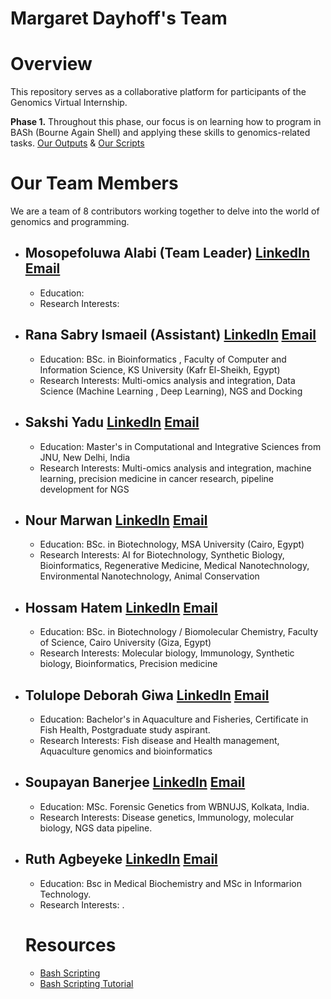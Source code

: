 # Margaret Dayhoff's Team

# Overview
This repository serves as a collaborative platform for participants of the Genomics Virtual Internship.

**Phase 1.** Throughout this phase, our focus is on learning how to program in BASh (Bourne Again Shell) and applying these skills to genomics-related tasks.
[Our Outputs](https://github.com/Rana-Sabrii/Team-Margaret/tree/main/Output) & [Our Scripts](https://github.com/Rana-Sabrii/Team-Margaret/tree/main/Script)
# Our Team Members
We are a team of 8 contributors working together to delve into the world of genomics and programming. 
- Mosopefoluwa Alabi (Team Leader)
  [LinkedIn](https://www.linkedin.com/in/mosopefoluwa-alabi/)
  [Email](mailto:mosopealabi@gmail.com)
  -
  - Education:
  - Research Interests:
- Rana Sabry Ismaeil (Assistant)
  [LinkedIn](https://www.linkedin.com/in/rana-sabry/)
  [Email](mailto:ranaasabrii2@gmail.com)
  -
  -  Education: BSc. in Bioinformatics , Faculty of Computer and Information Science, KS University (Kafr El-Sheikh, Egypt)
  - Research Interests: Multi-omics analysis and integration, Data Science (Machine Learning , Deep Learning),  NGS and Docking
- Sakshi Yadu
[LinkedIn](https://www.linkedin.com/in/sakshi-yadu-sy08/)
[Email](mailto:sakshiydv08@gmai.com)
  -
  - Education: Master's in Computational and Integrative Sciences from JNU, New Delhi, India
  - Research Interests: Multi-omics analysis and integration, machine learning, precision medicine in cancer research, pipeline development for NGS
- Nour Marwan
[LinkedIn](https://www.linkedin.com/in/nour-mmm/)
[Email](mailto:nourmarwanmm@gmail.com)
  -
  - Education: BSc. in Biotechnology, MSA University (Cairo, Egypt)
  - Research Interests: AI for Biotechnology, Synthetic Biology, Bioinformatics, Regenerative Medicine, Medical Nanotechnology, Environmental Nanotechnology, Animal Conservation

- Hossam Hatem
[LinkedIn](https://www.linkedin.com/in/hossamhatem/)
[Email](mailto:hossamhatem59@gmail.com)
  -
  - Education: BSc. in Biotechnology / Biomolecular Chemistry, Faculty of Science, Cairo University (Giza, Egypt)
  - Research Interests: Molecular biology, Immunology, Synthetic biology, Bioinformatics, Precision medicine

- Tolulope Deborah Giwa
  [LinkedIn](www.linkedin.com/in/tolulopegiwa)
  [Email](mailto:giwatolulope.gtd@gmail.com)
  -
  - Education: Bachelor's in Aquaculture and Fisheries, Certificate in Fish Health, Postgraduate study aspirant.
  - Research Interests: Fish disease and Health management, Aquaculture genomics and bioinformatics

- Soupayan Banerjee
  [LinkedIn](https://www.linkedin.com/in/soupayan-banerjee-1b79291ba/)
  [Email](mailto:banerjeesoupayan7@gmail.com)
  -
  - Education: MSc. Forensic Genetics from WBNUJS, Kolkata, India.
  - Research Interests: Disease genetics, Immunology, molecular biology, NGS data pipeline.

- Ruth Agbeyeke
  [LinkedIn](www.linkedin.com/in/ruth-agbeyeke)
  [Email](mailto:agbeyekeruthie@gmail.com)
  -
  - Education: Bsc in Medical Biochemistry and MSc in Informarion Technology.
  - Research Interests: .
  # Resources

  - [Bash Scripting](https://linuxhandbook.com/bash/)
  - [Bash Scripting Tutorial](https://linuxconfig.org/bash-scripting-tutorial)
